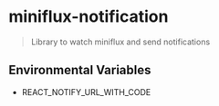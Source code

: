 # miniflux-notification
> Library to watch miniflux and send notifications

## Environmental Variables

* REACT_NOTIFY_URL_WITH_CODE


